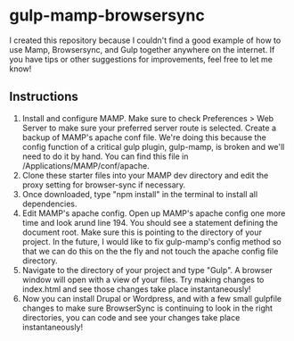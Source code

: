 # gulp-mamp-browsersync

<p>I created this repository because I couldn't find a good example of how to use Mamp, Browsersync, and Gulp together anywhere on the internet. If you have tips or other suggestions for improvements, feel free to let me know!</p>

<h2>Instructions</h2>
<ol>
  <li>Install and configure MAMP. Make sure to check Preferences > Web Server to make sure your preferred server route is selected.
Create a backup of MAMP's apache conf file. We're doing this because the config function of a critical gulp plugin, gulp-mamp, is broken and we'll need to do it by hand. You can find this file in /Applications/MAMP/conf/apache.</li>
  <li>Clone these starter files into your MAMP dev directory and edit the proxy setting for browser-sync if necessary.</li>
  <li>Once downloaded, type "npm install" in the terminal to install all dependencies.</li>
  <li>Edit MAMP's apache config. Open up MAMP's apache config one more time and look arund line 194. You should see a statement defining the document root. Make sure this is pointing to the directory of your project. In the future, I would like to fix gulp-mamp's config method so that we can do this on the the fly and not touch the apache config file directory.</li>
  <li>Navigate to the directory of your project and type "Gulp". A browser window will open with a view of your files. Try making changes to index.html and see those changes take place instantaneously!</li>
  <li>Now you can install Drupal or Wordpress, and with a few small gulpfile changes to make sure BrowserSync is continuing to look in the right directories, you can code and see your changes take place instantaneously!</li>
</ol>











